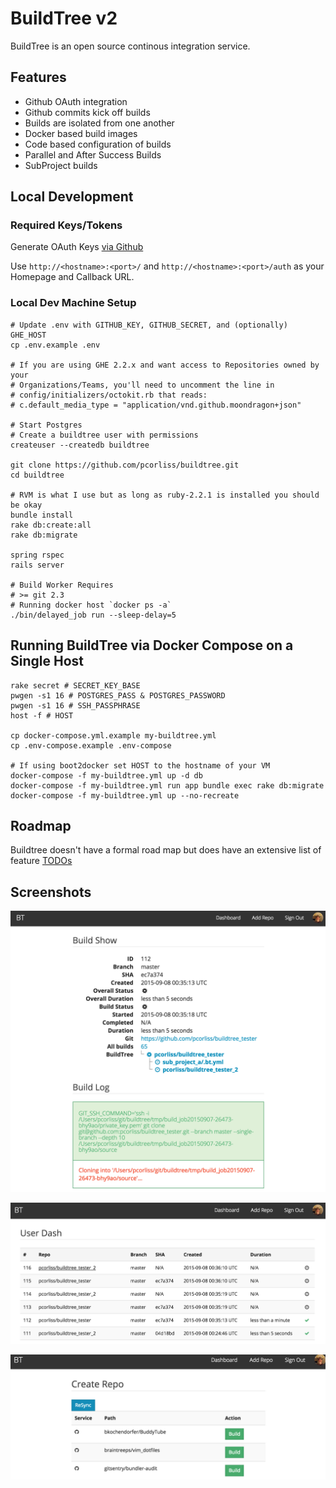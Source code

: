 # BuildTree v2

BuildTree is an open source continous integration service.

## Features

* Github OAuth integration
* Github commits kick off builds
* Builds are isolated from one another
* Docker based build images
* Code based configuration of builds
* Parallel and After Success Builds
* SubProject builds

## Local Development

### Required Keys/Tokens

Generate OAuth Keys [via Github](https://github.com/settings/applications/new)

Use `http://<hostname>:<port>/` and `http://<hostname>:<port>/auth` as
your Homepage and Callback URL.

### Local Dev Machine Setup

```
# Update .env with GITHUB_KEY, GITHUB_SECRET, and (optionally) GHE_HOST
cp .env.example .env

# If you are using GHE 2.2.x and want access to Repositories owned by your
# Organizations/Teams, you'll need to uncomment the line in
# config/initializers/octokit.rb that reads:
# c.default_media_type = "application/vnd.github.moondragon+json"

# Start Postgres
# Create a buildtree user with permissions
createuser --createdb buildtree

git clone https://github.com/pcorliss/buildtree.git
cd buildtree

# RVM is what I use but as long as ruby-2.2.1 is installed you should be okay
bundle install
rake db:create:all
rake db:migrate

spring rspec
rails server

# Build Worker Requires
# >= git 2.3
# Running docker host `docker ps -a`
./bin/delayed_job run --sleep-delay=5
```

## Running BuildTree via Docker Compose on a Single Host

```
rake secret # SECRET_KEY_BASE
pwgen -s1 16 # POSTGRES_PASS & POSTGRES_PASSWORD
pwgen -s1 16 # SSH_PASSPHRASE
host -f # HOST

cp docker-compose.yml.example my-buildtree.yml
cp .env-compose.example .env-compose

# If using boot2docker set HOST to the hostname of your VM
docker-compose -f my-buildtree.yml up -d db
docker-compose -f my-buildtree.yml run app bundle exec rake db:migrate
docker-compose -f my-buildtree.yml up --no-recreate
```

## Roadmap

Buildtree doesn't have a formal road map but does have an extensive list
of feature [TODOs](TODO.md)

## Screenshots

![Build Show](docs/release_screenshots/v0_1_0/BuildTree_v0_1_build_show.png)

![User Dashboard](docs/release_screenshots/v0_1_0/BuildTree_v0_1_user_dash.png)

![Repo Selection](docs/release_screenshots/v0_1_0/BuildTree_v0_1_create.png)

